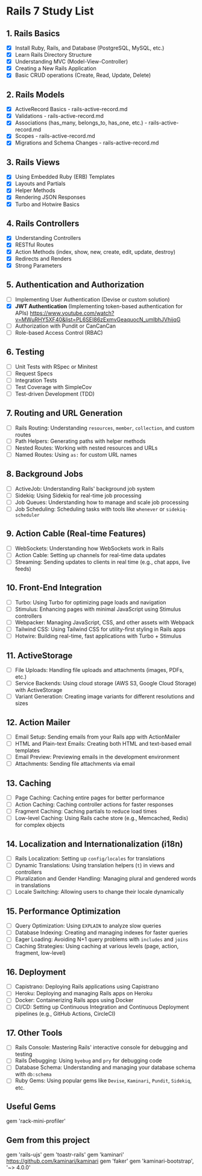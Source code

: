 # Rails 7 Study List

## 1. **Rails Basics**

- [x] Install Ruby, Rails, and Database (PostgreSQL, MySQL, etc.)
- [x] Learn Rails Directory Structure
- [x] Understanding MVC (Model-View-Controller)
- [x] Creating a New Rails Application
- [x] Basic CRUD operations (Create, Read, Update, Delete)

## 2. **Rails Models**

- [x] ActiveRecord Basics - rails-active-record.md
- [x] Validations - rails-active-record.md
- [x] Associations (has_many, belongs_to, has_one, etc.) - rails-active-record.md
- [x] Scopes - rails-active-record.md
- [x] Migrations and Schema Changes - rails-active-record.md

## 3. **Rails Views**

- [x] Using Embedded Ruby (ERB) Templates
- [x] Layouts and Partials
- [x] Helper Methods
- [x] Rendering JSON Responses
- [x] Turbo and Hotwire Basics

## 4. **Rails Controllers**

- [x] Understanding Controllers
- [x] RESTful Routes
- [x] Action Methods (index, show, new, create, edit, update, destroy)
- [x] Redirects and Renders
- [x] Strong Parameters

## 5. **Authentication and Authorization**

- [ ] Implementing User Authentication (Devise or custom solution)
- [x] **JWT Authentication** (Implementing token-based authentication for APIs)
      https://www.youtube.com/watch?v=MWuRHY5XF40&list=PL6SEI86zExmvGeaquocN_umlbhJVhijqG
- [ ] Authorization with Pundit or CanCanCan
- [ ] Role-based Access Control (RBAC)

## 6. **Testing**

- [ ] Unit Tests with RSpec or Minitest
- [ ] Request Specs
- [ ] Integration Tests
- [ ] Test Coverage with SimpleCov
- [ ] Test-driven Development (TDD)

## 7. **Routing and URL Generation**

- [ ] Rails Routing: Understanding `resources`, `member`, `collection`, and custom routes
- [ ] Path Helpers: Generating paths with helper methods
- [ ] Nested Routes: Working with nested resources and URLs
- [ ] Named Routes: Using `as:` for custom URL names

## 8. **Background Jobs**

- [ ] ActiveJob: Understanding Rails' background job system
- [ ] Sidekiq: Using Sidekiq for real-time job processing
- [ ] Job Queues: Understanding how to manage and scale job processing
- [ ] Job Scheduling: Scheduling tasks with tools like `whenever` or `sidekiq-scheduler`

## 9. **Action Cable (Real-time Features)**

- [ ] WebSockets: Understanding how WebSockets work in Rails
- [ ] Action Cable: Setting up channels for real-time data updates
- [ ] Streaming: Sending updates to clients in real time (e.g., chat apps, live feeds)

## 10. **Front-End Integration**

- [ ] Turbo: Using Turbo for optimizing page loads and navigation
- [ ] Stimulus: Enhancing pages with minimal JavaScript using Stimulus controllers
- [ ] Webpacker: Managing JavaScript, CSS, and other assets with Webpack
- [ ] Tailwind CSS: Using Tailwind CSS for utility-first styling in Rails apps
- [ ] Hotwire: Building real-time, fast applications with Turbo + Stimulus

## 11. **ActiveStorage**

- [ ] File Uploads: Handling file uploads and attachments (images, PDFs, etc.)
- [ ] Service Backends: Using cloud storage (AWS S3, Google Cloud Storage) with ActiveStorage
- [ ] Variant Generation: Creating image variants for different resolutions and sizes

## 12. **Action Mailer**

- [ ] Email Setup: Sending emails from your Rails app with ActionMailer
- [ ] HTML and Plain-text Emails: Creating both HTML and text-based email templates
- [ ] Email Preview: Previewing emails in the development environment
- [ ] Attachments: Sending file attachments via email

## 13. **Caching**

- [ ] Page Caching: Caching entire pages for better performance
- [ ] Action Caching: Caching controller actions for faster responses
- [ ] Fragment Caching: Caching partials to reduce load times
- [ ] Low-level Caching: Using Rails cache store (e.g., Memcached, Redis) for complex objects

## 14. **Localization and Internationalization (i18n)**

- [ ] Rails Localization: Setting up `config/locales` for translations
- [ ] Dynamic Translations: Using translation helpers (`t`) in views and controllers
- [ ] Pluralization and Gender Handling: Managing plural and gendered words in translations
- [ ] Locale Switching: Allowing users to change their locale dynamically

## 15. **Performance Optimization**

- [ ] Query Optimization: Using `EXPLAIN` to analyze slow queries
- [ ] Database Indexing: Creating and managing indexes for faster queries
- [ ] Eager Loading: Avoiding N+1 query problems with `includes` and `joins`
- [ ] Caching Strategies: Using caching at various levels (page, action, fragment, low-level)

## 16. **Deployment**

- [ ] Capistrano: Deploying Rails applications using Capistrano
- [ ] Heroku: Deploying and managing Rails apps on Heroku
- [ ] Docker: Containerizing Rails apps using Docker
- [ ] CI/CD: Setting up Continuous Integration and Continuous Deployment pipelines (e.g., GitHub Actions, CircleCI)

## 17. **Other Tools**

- [ ] Rails Console: Mastering Rails' interactive console for debugging and testing
- [ ] Rails Debugging: Using `byebug` and `pry` for debugging code
- [ ] Database Schema: Understanding and managing your database schema with `db:schema`
- [ ] Ruby Gems: Using popular gems like `Devise`, `Kaminari`, `Pundit`, `Sidekiq`, etc.

## Useful Gems

gem 'rack-mini-profiler'

## Gem from this project

gem 'rails-ujs'
gem 'toastr-rails'
gem 'kaminari'
https://github.com/kaminari/kaminari
gem 'faker'
gem 'kaminari-bootstrap', '~> 4.0.0'
